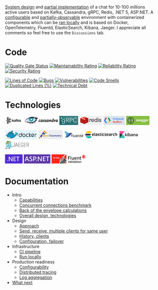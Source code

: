 [System design](docs/01-intro-03-overall-design-technologies.md) and [partial implementation](source/) of a chat for 10-100 millions active users based on Kafka, Cassandra, gRPC, Redis, .NET 5, ASP.NET. A [configurable](docs/04-production-01-main.md#Configurability) and [partially-observable](docs/04-production-01-main.md#Distributed-tracing) environment with containerized components which can be [ran locally](docs/03-infrastructure-01-main.md#Run-locally) and is based on Docker, OpenTelemetry, Fluentd, ElasticSearch, Kibana, Jaeger. I appreciate all comments so feel free to use the `Discussions` tab.

# Code

[![Quality Gate Status](https://sonarcloud.io/api/project_badges/measure?project=cvetomir-todorov_CecoChat&metric=alert_status)](https://sonarcloud.io/dashboard?id=cvetomir-todorov_CecoChat)
[![Maintainability Rating](https://sonarcloud.io/api/project_badges/measure?project=cvetomir-todorov_CecoChat&metric=sqale_rating)](https://sonarcloud.io/dashboard?id=cvetomir-todorov_CecoChat)
[![Reliability Rating](https://sonarcloud.io/api/project_badges/measure?project=cvetomir-todorov_CecoChat&metric=reliability_rating)](https://sonarcloud.io/dashboard?id=cvetomir-todorov_CecoChat)
[![Security Rating](https://sonarcloud.io/api/project_badges/measure?project=cvetomir-todorov_CecoChat&metric=security_rating)](https://sonarcloud.io/dashboard?id=cvetomir-todorov_CecoChat)

[![Lines of Code](https://sonarcloud.io/api/project_badges/measure?project=cvetomir-todorov_CecoChat&metric=ncloc)](https://sonarcloud.io/dashboard?id=cvetomir-todorov_CecoChat)
[![Bugs](https://sonarcloud.io/api/project_badges/measure?project=cvetomir-todorov_CecoChat&metric=bugs)](https://sonarcloud.io/dashboard?id=cvetomir-todorov_CecoChat)
[![Vulnerabilities](https://sonarcloud.io/api/project_badges/measure?project=cvetomir-todorov_CecoChat&metric=vulnerabilities)](https://sonarcloud.io/dashboard?id=cvetomir-todorov_CecoChat)
[![Code Smells](https://sonarcloud.io/api/project_badges/measure?project=cvetomir-todorov_CecoChat&metric=code_smells)](https://sonarcloud.io/dashboard?id=cvetomir-todorov_CecoChat)
[![Duplicated Lines (%)](https://sonarcloud.io/api/project_badges/measure?project=cvetomir-todorov_CecoChat&metric=duplicated_lines_density)](https://sonarcloud.io/dashboard?id=cvetomir-todorov_CecoChat)
[![Technical Debt](https://sonarcloud.io/api/project_badges/measure?project=cvetomir-todorov_CecoChat&metric=sqale_index)](https://sonarcloud.io/dashboard?id=cvetomir-todorov_CecoChat)

# Technologies

![Kafka](docs/tech-images/kafka.png)
![Cassandra](docs/tech-images/cassandra.png)
![gRPC](docs/tech-images/grpc.png)
![Redis](docs/tech-images/redis.png)
![Protocol buffers](docs/tech-images/protocol-buffers.png)
![Swagger](docs/tech-images/swagger.png)

![Docker](docs/tech-images/docker.png)
![OpenTelemetry](docs/tech-images/open-telemetry.png)
![Fluentd](docs/tech-images/fluentd.png)
![ElasticSearch](docs/tech-images/elasticsearch.png)
![Kibana](docs/tech-images/kibana.png)
![Jaeger](docs/tech-images/jaeger.png)

![.NET](docs/tech-images/dotnet.png)
![ASP.NET](docs/tech-images/aspnet.png)
![Serilog](docs/tech-images/serilog.png)
![FluentValidation](docs/tech-images/fluent-validation.png)

# Documentation

* Intro
  - [Capabilities](docs/01-intro-01-main.md#Capabilities)
  - [Concurrent connections benchmark](docs/01-intro-01-main.md#Concurrent-connections-benchmark)
  - [Back of the envelope calculations](docs/01-intro-01-main.md#Back-of-the-envelope-calculations)
  - [Overall design, technologies](docs/01-intro-03-overall-design-technologies.md)
* Design
  - [Approach](docs/02-design-01-approach.md)
  - [Send, receive, multiple clients for same user](docs/02-design-02-send-receive.md)
  - [History, clients](docs/02-design-03-history-clients.md)
  - [Configuration, failover](docs/02-design-04-configuration-failover.md)
* Infrastructure
  - [CI pipeline](docs/03-infrastructure-01-main.md#CI-pipeline)
  - [Run locally](docs/03-infrastructure-01-main.md#Run-locally)
* Production readiness
  - [Configurability](docs/04-production-01-main.md#Configurability)
  - [Distributed tracing](docs/04-production-01-main.md#Distributed-tracing)
  - [Log aggregation](docs/04-production-01-main.md#Log-aggregation)
* [What next](docs/05-what-next.md)

